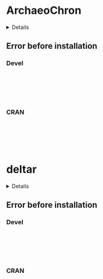 # ArchaeoChron

<details>

* Version: 
* GitHub: https://github.com/andrewcparnell/Bchron
* Source code: NA
* Number of recursive dependencies: 0

</details>

## Error before installation

### Devel

```






```
### CRAN

```






```
# deltar

<details>

* Version: 
* GitHub: https://github.com/andrewcparnell/Bchron
* Source code: NA
* Number of recursive dependencies: 0

</details>

## Error before installation

### Devel

```






```
### CRAN

```






```
